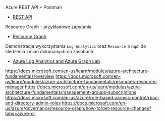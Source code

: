 Azure REST API + Postman
* [REST API](./rest-api/README.md)

Resource Graph - przykładowe zapytania
* [Resource Graph](./resource-graph/README.md)

Demonstracja wykorzystania `Log Analytics` oraz `Resource Graph` do śledzenia zmian dokonanych na zasobach:
* [Azure Log Analytics and Azure Graph Lab](./log-analytics-and-resource-graph/README.md)



https://docs.microsoft.com/en-us/learn/modules/azure-architecture-fundamentals/overview
https://docs.microsoft.com/en-us/learn/modules/azure-architecture-fundamentals/resources-resource-manager
https://docs.microsoft.com/en-us/learn/modules/azure-architecture-fundamentals/management-groups-subscriptions
https://docs.microsoft.com/en-us/azure/role-based-access-control/rbac-and-directory-admin-roles
https://docs.microsoft.com/en-us/azure/governance/resource-graph/how-to/get-resource-changes?tabs=azure-cli

